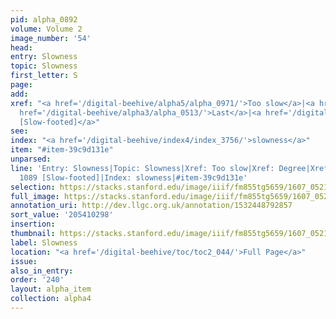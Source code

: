 ```yaml
---
pid: alpha_0892
volume: Volume 2
image_number: '54'
head:
entry: Slowness
topic: Slowness
first_letter: S
page:
add:
xref: "<a href='/digital-beehive/alpha5/alpha_0971/'>Too slow</a>|<a href='/digital-beehive/alpha1/alpha_0222/'>Degree</a>|<a
  href='/digital-beehive/alpha3/alpha_0513/'>Last</a>|<a href='/digital-beehive/num5/num_1471/'>1089
  [Slow-footed]</a>"
see:
index: "<a href='/digital-beehive/index4/index_3756/'>slowness</a>"
item: "#item-39c9d131e"
unparsed:
line: 'Entry: Slowness|Topic: Slowness|Xref: Too slow|Xref: Degree|Xref: Last|Xref:
  1089 [Slow-footed]|Index: slowness|#item-39c9d131e'
selection: https://stacks.stanford.edu/image/iiif/fm855tg5659/1607_0521/773,298,2997,644/full/0/default.jpg
full_image: https://stacks.stanford.edu/image/iiif/fm855tg5659/1607_0521/full/full/0/default.jpg
annotation_uri: http://dev.llgc.org.uk/annotation/1532448792857
sort_value: '205410298'
insertion:
thumbnail: https://stacks.stanford.edu/image/iiif/fm855tg5659/1607_0521/773,298,600,180/250,/0/default.jpg
label: Slowness
location: "<a href='/digital-beehive/toc/toc2_044/'>Full Page</a>"
issue:
also_in_entry:
order: '240'
layout: alpha_item
collection: alpha4
---
```

